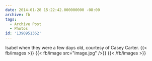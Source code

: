 ```yaml
---
date: 2014-01-28 15:22:42.000000000 -08:00
archive: fb
tags: 
  - Archive Post
  - Photos
id: '1390951362'
---
```


Isabel when they were a few days old, courtesy of Casey Carter.
{{< fb/images >}}
{{< fb/image src="image.jpg" />}}
{{< /fb/images >}}
